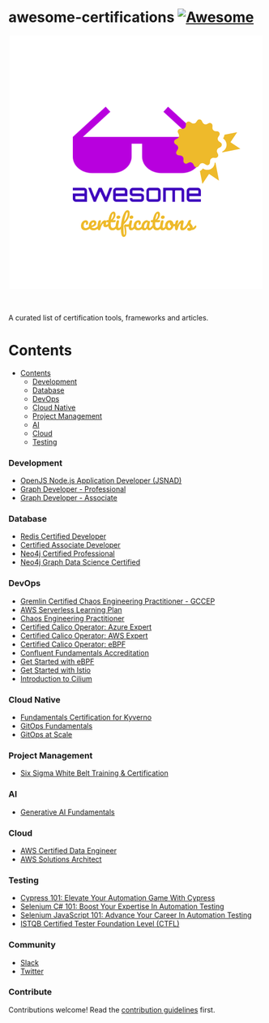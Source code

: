 # awesome-certifications [![Awesome](https://awesome.re/badge.svg)](https://awesome.re)
<p align="center">
<a href="https://">
    <img src="https://raw.githubusercontent.com/BTDevelop/awesome-certifications/main/logo.png"
         alt="awesome certifications logo" title="awesome certifications"
    />
</a>
</p>
</br>

A curated list of certification tools, frameworks and articles.

# Contents

- [Contents](#contents)
    - [Development](#development)
    - [Database](#database)
    - [DevOps](#devops)
    - [Cloud Native](#cloud-native)
    - [Project Management](#project-management)
    - [AI](#ai)
    - [Cloud](#cloud)
    - [Testing](#testing)

### Development

- [OpenJS Node.js Application Developer (JSNAD)](https://training.linuxfoundation.org/certification/jsnad)
- [Graph Developer - Professional](https://www.apollographql.com/tutorials/#certifications)
- [Graph Developer - Associate](https://www.apollographql.com/tutorials/certifications/apollo-graph-associate)

### Database

- [Redis Certified Developer](https://university.redis.com/certification-enrollment)
- [Certified Associate Developer](https://learn.mongodb.com/pages/mongodb-associate-developer-exam)
- [Neo4j Certified Professional](https://graphacademy.neo4j.com/courses/neo4j-certification)
- [Neo4j Graph Data Science Certified](https://graphacademy.neo4j.com/courses/gds-certification)

### DevOps

- [Gremlin Certified Chaos Engineering Practitioner - GCCEP](https://www.gremlin.com/certification)
- [AWS Serverless Learning Plan](https://aws.amazon.com/training/learn-about/serverless)
- [Chaos Engineering Practitioner](https://university.harness.io/page/product-certifications)
- [Certified Calico Operator: Azure Expert](https://academy.tigera.io/course/certified-calico-operator-azure-expert)
- [Certified Calico Operator: AWS Expert](https://academy.tigera.io/course/certified-calico-operator-aws-expert)
- [Certified Calico Operator: eBPF](https://academy.tigera.io/course/certified-calico-operator-ebpf)
- [Confluent Fundamentals Accreditation](https://training.confluent.io/learningpath/confluent-fundamentals-accreditation)
- [Get Started with eBPF](https://academy.solo.io/learn/courses/6/get-started-with-ebpf)
- [Get Started with Istio](https://academy.solo.io/learn/courses/3/get-started-with-istio)
- [Introduction to Cilium](https://academy.solo.io/learn/courses/8/introduction-to-cilium)

### Cloud Native

- [Fundamentals Certification for Kyverno](https://learn.nirmata.com/courses/kyverno-fundamentals-certification)
- [GitOps Fundamentals](https://learning.codefresh.io/course/gitops-fundamentals)
- [GitOps at Scale](https://learning.codefresh.io/course/gitops-scale)

### Project Management

- [Six Sigma White Belt Training & Certification](https://www.sixsigmaonline.org/six-sigma-white-belt-certification)

### AI

- [Generative AI Fundamentals](https://www.databricks.com/resources/learn/training/generative-ai-fundamentals)

### Cloud

- [AWS Certified Data Engineer](https://explore.skillbuilder.aws/learn/course/external/view/elearning/18609/exam-prep-official-pretest-aws-certified-data-engineer-associate-dea-c01-english)
- [AWS Solutions Architect](https://explore.skillbuilder.aws/learn/public/learning_plan/view/1044/solutions-architect-knowledge-badge-readiness-path)

### Testing

- [Cypress 101: Elevate Your Automation Game With Cypress](https://www.lambdatest.com/certifications/cypress-101)
- [Selenium C# 101: Boost Your Expertise In Automation Testing](https://www.lambdatest.com/certifications/selenium-c-sharp-101)
- [Selenium JavaScript 101: Advance Your Career In Automation Testing](https://www.lambdatest.com/certifications/selenium-javascript-101)
- [ISTQB Certified Tester Foundation Level (CTFL)](https://www.istqb.org/certifications/certified-tester-foundation-level)

### Community

- [Slack](.slack.com)
- [Twitter](https://twitter.com/)

### Contribute
Contributions welcome! Read the [contribution guidelines](contributing.md) first.
